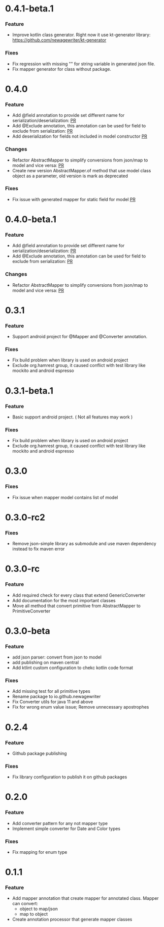 # 0.4.1-beta.1

### Feature
* Improve kotlin class generator. Right now it use kt-generator library: https://github.com/newagewriter/kt-generator

### Fixes
* Fix regression with missing "" for string variable in generated json file.
* Fix mapper generator for class without package.

# 0.4.0

### Feature
* Add @field annotation to provide set different name for serialization/deserialization: [PR](https://github.com/newagewriter/mapper/pull/77)
* Add @Exclude annotation, this annotation can be used for field to exclude from serialization: [PR](https://github.com/newagewriter/mapper/pull/78)
* Add deserialization for fields not included in model constructor [PR](https://github.com/newagewriter/mapper/pull/84)

### Changes
* Refactor AbstractMapper to simplify conversions from json/map to model and vice versa: [PR](https://github.com/newagewriter/mapper/pull/79)
* Create new version AbstractMapper.of method that use model class object as a parameter, old version is mark as deprecated

### Fixes
* Fix issue with generated mapper for static field for model [PR](https://github.com/newagewriter/mapper/pull/85)

# 0.4.0-beta.1

### Feature
* Add @field annotation to provide set different name for serialization/deserialization: [PR](https://github.com/newagewriter/mapper/pull/77)
* Add @Exclude annotation, this annotation can be used for field to exclude from serialization: [PR](https://github.com/newagewriter/mapper/pull/78)

### Changes
* Refactor AbstractMapper to simplify conversions from json/map to model and vice versa: [PR](https://github.com/newagewriter/mapper/pull/79)

# 0.3.1

### Feature
* Support android project for @Mapper and @Converter annotation.

### Fixes
* Fix build problem when library is used on android project
* Exclude org.hamrest group, it caused conflict with test library like mockito and android espresso

# 0.3.1-beta.1

### Feature
* Basic support android project. ( Not all features may work )

### Fixes
* Fix build problem when library is used on android project
* Exclude org.hamrest group, it caused conflict with test library like mockito and android espresso

# 0.3.0

### Fixes
* Fix issue when mapper model contains list of model

# 0.3.0-rc2

### Fixes
* Remove json-simple library as submodule and use maven dependency instead to fix maven error

# 0.3.0-rc

### Feature
* Add required check for every class that extend GenericConverter
* Add documentation for the most important classes
* Move all method that convert primitive from AbstractMapper to PrimitiveConverter

# 0.3.0-beta

### Feature
* add json parser: convert from json to model
* add publishing on maven central
* Add ktlint custom configuration to chekc kotlin code format

### Fixes
* Add missing test for all primitive types
* Rename package to io.github.newagewriter
* Fix Converter utils for java 11 and above
* Fix for wrong enum value issue; Remove unnecessary apostrophes

# 0.2.4

### Feature
* Github package publishing

### Fixes
* Fix library configuration to publish it on github packages


# 0.2.0

### Feature
* Add converter pattern for any not mapper type
* Implement simple converter for Date and Color types

### Fixes
* Fix mapping for enum type

# 0.1.1

### Feature
* Add mapper annotation that create mapper for annotated class. Mapper can convert:
  * object to map/json 
  * map to object
* Create annotation processor that generate mapper classes